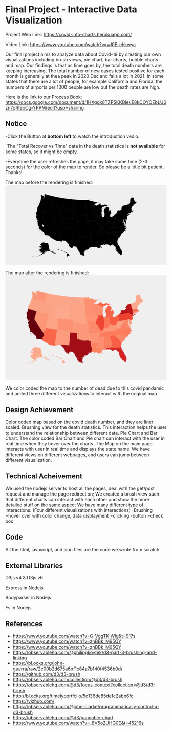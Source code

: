 Final Project - Interactive Data Visualization  
===

Project Web Link: https://covid-info-charts.herokuapp.com/

Video Link: https://www.youtube.com/watch?v=wl0E-ehkwyc

Our final project aims to analyze data about Covid-19 by
creating our own visualizations including brush views, pie
chart, bar charts, bubble charts and map. Our findings is that
as time goes by, the total death numbers are keeping increasing,
The total number of new cases tested positive for each
month is generally at thea peak in 2020 Dec and falls a lot
in 2021. In some states that there are a lot of people, for
example California and Florida, the numbers of airports per 1000 
people are low but the death rates are high.

Here is the link to our Process Book: https://docs.google.com/document/d/1HXgdx8TZP5KKBleuE8kCOYOEbLU6zn7q4I9oCg-YPPM/edit?usp=sharing

Notice
---
-Click the Button at **bottom left** to watch the introduction vedio.

-The "Total Recover vs Time" data in the death statistics is **not available** for some states, so it might be empty. 

-Everytime the user refreshes the page, it may take some time 
(2-3 seconds) for the color of the map to render. So please
be a little bit patient. Thanks!

The map before the rendering is finished:
![](img/img1.png)

The map after the rendering is finished:
![](img/img2.png)

We color coded the map to the number of dead due to this covid pandamic and added three different visualizations to interact with the original map.

Design Achievement
---
Color coded map based on the covid death number, and they are liner scaled.
Brushing view for the death statistics. This interaction helps the user to understand the relationship between different data.
Pie Chart and Bar Chart. The color coded Bar Chart and Pie chart can interact with the user in real time when they hover over the charts.
The Map on the main page interacts with user in real time and displays the state name.
We have different views on different webpages, and users can jump between different visualization.




Technical Acheivement
---
We used the nodejs server to host all the pages, deal with the get/post request and manage the page redirection;
We created a brush view such that different charts can interact with each other and show the more detailed stuff on the same aspect
We have many different type of interactions. (Four different visualizations with interactions)
-Brushing
=hover over with color change, data displayment
=clicking
-button
=check box

Code
---
All the html, javascript, and json files are the code we wrote from scratch.

External Libraries
---
D3js.v4 & D3js.v6

Express in Nodejs

Bodyparser in Nodejs

Fs in Nodejs

References
---


- https://www.youtube.com/watch?v=G-VggTK-Wlg&t=917s
- https://www.youtube.com/watch?v=znBBk_M95QY
- https://www.youtube.com/watch?v=znBBk_M95QY
- https://observablehq.com/@philippkoytek/d3-part-3-brushing-and-linking
- https://bl.ocks.org/john-guerra/raw/2c00b2d675a6bf1c84a7b140f4536b0d/
- https://github.com/d3/d3-brush
- https://observablehq.com/collection/@d3/d3-brush
- https://observablehq.com/@d3/focus-context?collection=@d3/d3-brush
- http://bl.ocks.org/timelyportfolio/5c136de85de1c2abb6fc
- https://vizhub.com/
- https://observablehq.com/@john-clarke/programmatically-control-a-d3-brush
- https://observablehq.com/@d3/pannable-chart
- https://www.youtube.com/watch?v=_8V5o2UHG0E&t=45216s
